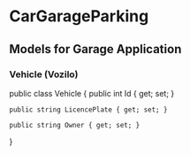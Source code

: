 # CarGarageParking

## Models for  Garage Application 

### Vehicle (Vozilo)
public class Vehicle
{
    public int Id { get; set; }

    public string LicencePlate { get; set; }

    public string Owner { get; set; }
}

